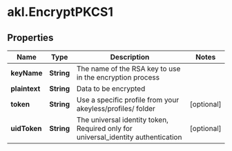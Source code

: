 # akl.EncryptPKCS1

## Properties

Name | Type | Description | Notes
------------ | ------------- | ------------- | -------------
**keyName** | **String** | The name of the RSA key to use in the encryption process | 
**plaintext** | **String** | Data to be encrypted | 
**token** | **String** | Use a specific profile from your akeyless/profiles/ folder | [optional] 
**uidToken** | **String** | The universal identity token, Required only for universal_identity authentication | [optional] 


